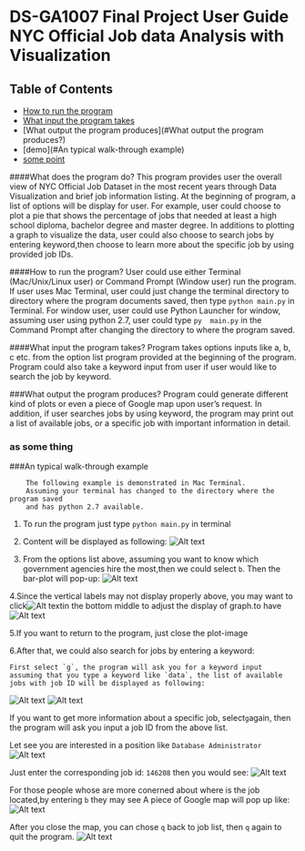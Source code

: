 DS-GA1007 Final Project User Guide
NYC Official Job data Analysis with Visualization 
======================

## Table of Contents
* [How to run the program](#How-to-run-the-program?)
* [What input the program takes](#what-input-the-program-takes?)
* [What output the program produces](#What output the program produces?)
* [demo](#An typical walk-through example)
* [some point](#as-some-thing)

####What does the program do? 
This program provides user the overall view of NYC Official Job Dataset in the most recent years through Data Visualization and brief job information listing. 
At the beginning of program, a list of options will be display for user. For example, user could choose to plot a pie that shows the percentage of jobs that needed at least a high school diploma, bachelor degree and master degree. In additions to plotting a graph to visualize the data, user could also choose to search jobs by entering keyword,then choose to learn more about the specific job by using provided job IDs.


####How to run the program?
User could use either Terminal (Mac/Unix/Linux user) or Command Prompt (Window user) run the program. If user uses Mac Terminal, user could just change the terminal directory to directory where the program documents saved, then type ```python main.py``` in Terminal. For window user, user could use Python Launcher for window, assuming user using python 2.7, user could type ```py  main.py``` in the Command Prompt after changing the directory to where the program saved. 

####What input the program takes?
Program takes options inputs like a, b, c etc. from the option list program provided at the beginning of the program. Program could also take a keyword input from user if user would like to search the job by keyword. 

###What output the program produces?
Program could generate different kind of plots or even a piece of Google map upon user’s request. In addition, if user searches jobs by using keyword, the program may print out a list of available jobs, or a specific job with important information in detail. 

### as some thing

###An typical walk-through example
```
	The following example is demonstrated in Mac Terminal.
	Assuming your terminal has changed to the directory where the program saved
	and has python 2.7 available.
```
1.	To run the program just type `python main.py` in terminal
2.	Content will be displayed as following: 
![Alt text](elements/1.jpg)

3.	From the options list above, assuming you want to know which government agencies hire the most,then we could select `b`. Then the bar-plot will pop-up: 
![Alt text](elements/2.jpg)

4.Since the vertical labels may not display properly above, you may want to click![Alt text](elements/3.jpg)in the bottom middle to adjust the display of graph.to have![Alt text](elements/4.jpg)   

5.If you want to return to the program, just close the plot-image

6.After that, we could also search for jobs by entering a keyword:

	First select `g`, the program will ask you for a keyword input 
	assuming that you type a keyword like `data`, the list of available jobs with job ID will be displayed as following:
![Alt text](elements/5.jpg)
![Alt text](elements/6.jpg)

If you want to get more information about a specific job, select`g`again,
then the program will ask you input a job ID from the above list. 

Let see you are interested in a position like `Database Administrator`
![Alt text](elements/7.jpg) 

Just enter the corresponding job id: `146208`
then you would see:
![Alt text](elements/8.jpg) 

For those people whose are more conerned about where is the job located,by entering `b`
they may see A piece of Google map will pop up like:
![Alt text](elements/9.jpg) 

After you close the map, you can chose `q` back to job list, then `q` again to quit the program. 
![Alt text](elements/10.jpg) 

